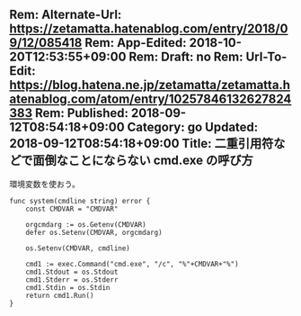 Rem: Alternate-Url: https://zetamatta.hatenablog.com/entry/2018/09/12/085418
Rem: App-Edited: 2018-10-20T12:53:55+09:00
Rem: Draft: no
Rem: Url-To-Edit: https://blog.hatena.ne.jp/zetamatta/zetamatta.hatenablog.com/atom/entry/10257846132627824383
Rem: Published: 2018-09-12T08:54:18+09:00
Category: go
Updated: 2018-09-12T08:54:18+09:00
Title:  二重引用符などで面倒なことにならない cmd.exe の呼び方
---
環境変数を使おう。

```
func system(cmdline string) error {
	const CMDVAR = "CMDVAR"

	orgcmdarg := os.Getenv(CMDVAR)
	defer os.Setenv(CMDVAR, orgcmdarg)

	os.Setenv(CMDVAR, cmdline)

	cmd1 := exec.Command("cmd.exe", "/c", "%"+CMDVAR+"%")
	cmd1.Stdout = os.Stdout
	cmd1.Stderr = os.Stderr
	cmd1.Stdin = os.Stdin
	return cmd1.Run()
}
```